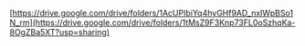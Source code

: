 [https://drive.google.com/drive/folders/1AcUPIbiYq4hyGHf9AD_nxIWpBSo1N_rm](https://drive.google.com/drive/folders/1tMsZ9F3Knp73FL0oSzhqKa-8OgZBa5XT?usp=sharing)
